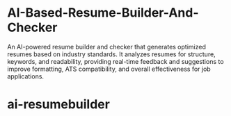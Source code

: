 # AI-Based-Resume-Builder-And-Checker
An AI-powered resume builder and checker that generates optimized resumes based on industry standards. It analyzes resumes for structure, keywords, and readability, providing real-time feedback and suggestions to improve formatting, ATS compatibility, and overall effectiveness for job applications.
# ai-resumebuilder
